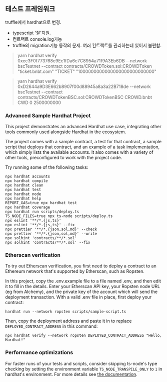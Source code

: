 ## 테스트 프레임워크

truffle에서 hardhat으로 변경.

-   typescript '잘'지원.
-   컨트랙트 console.log가능
-   truffle의 migration기능 동작의 문제. 여러 컨트랙트를 관리하는데 있어서 불편함.

> yarn hardhat verify 0xec3F0f773768e9Ec1fDa6c7C8954a71f9A3Eb6DB --network bscTestnet --contract contracts/CROWDToken.sol:CROWDToken "ticket.bnbt.com" "TICKET" "1000000000000000000000000000"

> yarn hardhat verify 0xD2644a9D3E662b8907f00d88945a8a3a22B718de --network bscTestnet --contract contracts/CROWDTokenBSC.sol:CROWDTokenBSC CROWD.bnbt CWD 0 2500000000

### Advanced Sample Hardhat Project

This project demonstrates an advanced Hardhat use case, integrating other tools commonly used alongside Hardhat in the ecosystem.

The project comes with a sample contract, a test for that contract, a sample script that deploys that contract, and an example of a task implementation, which simply lists the available accounts. It also comes with a variety of other tools, preconfigured to work with the project code.

Try running some of the following tasks:

```shell
npx hardhat accounts
npx hardhat compile
npx hardhat clean
npx hardhat test
npx hardhat node
npx hardhat help
REPORT_GAS=true npx hardhat test
npx hardhat coverage
npx hardhat run scripts/deploy.ts
TS_NODE_FILES=true npx ts-node scripts/deploy.ts
npx eslint '**/*.{js,ts}'
npx eslint '**/*.{js,ts}' --fix
npx prettier '**/*.{json,sol,md}' --check
npx prettier '**/*.{json,sol,md}' --write
npx solhint 'contracts/**/*.sol'
npx solhint 'contracts/**/*.sol' --fix
```

### Etherscan verification

To try out Etherscan verification, you first need to deploy a contract to an Ethereum network that's supported by Etherscan, such as Ropsten.

In this project, copy the .env.example file to a file named .env, and then edit it to fill in the details. Enter your Etherscan API key, your Ropsten node URL (eg from Alchemy), and the private key of the account which will send the deployment transaction. With a valid .env file in place, first deploy your contract:

```shell
hardhat run --network ropsten scripts/sample-script.ts
```

Then, copy the deployment address and paste it in to replace `DEPLOYED_CONTRACT_ADDRESS` in this command:

```shell
npx hardhat verify --network ropsten DEPLOYED_CONTRACT_ADDRESS "Hello, Hardhat!"
```

### Performance optimizations

For faster runs of your tests and scripts, consider skipping ts-node's type checking by setting the environment variable `TS_NODE_TRANSPILE_ONLY` to `1` in hardhat's environment. For more details see [the documentation](https://hardhat.org/guides/typescript.html#performance-optimizations).
